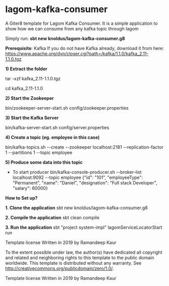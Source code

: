 # lagom-kafka-consumer

A Giter8 template for Lagom Kafka Consumer. It is a simple application to show how we can consume from any kafka topic through lagom

Simply run: **sbt new knoldus/lagom-kafka-consumer.g8**


**Prerequisite**: Kafka
If you do not have Kafka already, download it from here: <https://www.apache.org/dyn/closer.cgi?path=/kafka/1.1.0/kafka_2.11-1.1.0.tgz>

**1) Extract the folder**

tar -xzf kafka_2.11-1.1.0.tgz

cd kafka_2.11-1.1.0

**2) Start the Zookeeper**

bin/zookeeper-server-start.sh config/zookeeper.properties

**3) Start the Kafka Server**

bin/kafka-server-start.sh config/server.properties
 
**4) Create a topic (eg. employee in this case)**

bin/kafka-topics.sh --create --zookeeper localhost:2181 --replication-factor 1 --partitions 1 --topic employee

**5) Produce some data into this topic**

- To start producer
   bin/kafka-console-producer.sh --broker-list localhost:9092 --topic employee 
   {"id": "101", "employeeType": "Permanent", "name": "Daniel", "designation": "Full stack Developer", "salary": 60000}
   

**How to Set up?**

**1. Clone the application**
     sbt new knoldus/lagom-kafka-consumer.g8
   
**2. Compile the application**
      sbt clean compile
      
**3. Run the application**
       sbt "project system-impl" lagomServiceLocatorStart run


Template license
Written in 2019 by Ramandeep Kaur

To the extent possible under law, the author(s) have dedicated all copyright and related and neighboring rights to this template to the public domain worldwide. This template is distributed without any warranty. See http://creativecommons.org/publicdomain/zero/1.0/.

Template license
Written in 2019 by Ramandeep Kaur

